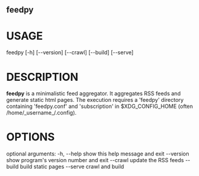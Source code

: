 feedpy
------

USAGE
=====
feedpy [-h] [--version] [--crawl] [--build] [--serve]


DESCRIPTION
===========
**feedpy** is a minimalistic feed aggregator. It aggregates RSS feeds and
generate static html pages. The execution requires a 'feedpy' directory
containing 'feedpy.conf' and 'subscription' in $XDG\_CONFIG\_HOME (often
/home/\_username\_/.config).


OPTIONS
=======
optional arguments:
  -h, --help  show this help message and exit
  --version   show program's version number and exit
  --crawl     update the RSS feeds
  --build     build static pages
  --serve     crawl and build

